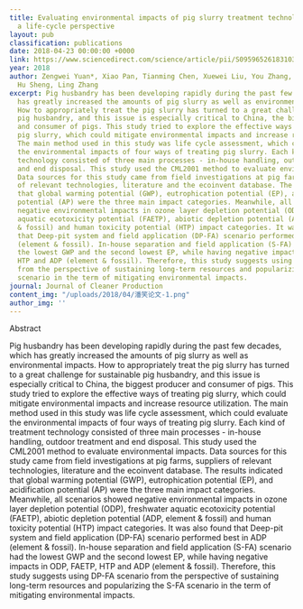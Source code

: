 ```yaml
---
title: Evaluating environmental impacts of pig slurry treatment technologies with
  a life-cycle perspective
layout: pub
classification: publications
date: 2018-04-23 00:00:00 +0000
link: https://www.sciencedirect.com/science/article/pii/S0959652618310345
year: 2018
author: Zengwei Yuan*, Xiao Pan, Tianming Chen, Xuewei Liu, You Zhang, Songyan Jiang,
  Hu Sheng, Ling Zhang
excerpt: Pig husbandry has been developing rapidly during the past few decades, which
  has greatly increased the amounts of pig slurry as well as environmental impacts.
  How to appropriately treat the pig slurry has turned to a great challenge for sustainable
  pig husbandry, and this issue is especially critical to China, the biggest producer
  and consumer of pigs. This study tried to explore the effective ways of treating
  pig slurry, which could mitigate environmental impacts and increase resource utilization.
  The main method used in this study was life cycle assessment, which could evaluate
  the environmental impacts of four ways of treating pig slurry. Each kind of treatment
  technology consisted of three main processes - in-house handling, outdoor treatment
  and end disposal. This study used the CML2001 method to evaluate environmental impacts.
  Data sources for this study came from field investigations at pig farms, suppliers
  of relevant technologies, literature and the ecoinvent database. The results indicated
  that global warming potential (GWP), eutrophication potential (EP), and acidification
  potential (AP) were the three main impact categories. Meanwhile, all scenarios showed
  negative environmental impacts in ozone layer depletion potential (ODP), freshwater
  aquatic ecotoxicity potential (FAETP), abiotic depletion potential (ADP, element
  & fossil) and human toxicity potential (HTP) impact categories. It was also found
  that Deep-pit system and field application (DP-FA) scenario performed best in ADP
  (element & fossil). In-house separation and field application (S-FA) scenario had
  the lowest GWP and the second lowest EP, while having negative impacts in ODP, FAETP,
  HTP and ADP (element & fossil). Therefore, this study suggests using DP-FA scenario
  from the perspective of sustaining long-term resources and popularizing the S-FA
  scenario in the term of mitigating environmental impacts.
journal: Journal of Cleaner Production
content_img: "/uploads/2018/04/潘笑论文-1.png"
author_img: ''
---
```

Abstract

Pig husbandry has been developing rapidly during the past few decades, which has greatly increased the amounts of pig slurry as well as environmental impacts. How to appropriately treat the pig slurry has turned to a great challenge for sustainable pig husbandry, and this issue is especially critical to China, the biggest producer and consumer of pigs. This study tried to explore the effective ways of treating pig slurry, which could mitigate environmental impacts and increase resource utilization. The main method used in this study was life cycle assessment, which could evaluate the environmental impacts of four ways of treating pig slurry. Each kind of treatment technology consisted of three main processes - in-house handling, outdoor treatment and end disposal. This study used the CML2001 method to evaluate environmental impacts. Data sources for this study came from field investigations at pig farms, suppliers of relevant technologies, literature and the ecoinvent database. The results indicated that global warming potential (GWP), eutrophication potential (EP), and acidification potential (AP) were the three main impact categories. Meanwhile, all scenarios showed negative environmental impacts in ozone layer depletion potential (ODP), freshwater aquatic ecotoxicity potential (FAETP), abiotic depletion potential (ADP, element & fossil) and human toxicity potential (HTP) impact categories. It was also found that Deep-pit system and field application (DP-FA) scenario performed best in ADP (element & fossil). In-house separation and field application (S-FA) scenario had the lowest GWP and the second lowest EP, while having negative impacts in ODP, FAETP, HTP and ADP (element & fossil). Therefore, this study suggests using DP-FA scenario from the perspective of sustaining long-term resources and popularizing the S-FA scenario in the term of mitigating environmental impacts.  